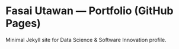 # Fasai Utawan — Portfolio (GitHub Pages)
Minimal Jekyll site for Data Science & Software Innovation profile.
